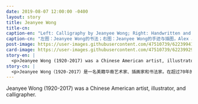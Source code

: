 ```yaml
---
date: 2019-08-07 12:00:00 -0400
layout: story
title: Jeanyee Wong
title-cn: 
caption-en: "Left: Calligraphy by Jeanyee Wong; Right: Handwritten and illustrated by Jeanyee Wong, Courtesy of Alex Jay, Museum of Chinese in America (MOCA) Collection"
caption-cn: "左图：Jeanyee Wong的书法；右图：Jeanyee Wong的手迹与插图，Alex Jay捐赠，美国华人博物馆（MOCA）馆藏"
post-image: https://user-images.githubusercontent.com/47510739/62239941-d7054a00-b3a3-11e9-96f7-950a2c3d01d9.jpg
card-image: https://user-images.githubusercontent.com/47510739/62239929-d2d92c80-b3a3-11e9-8472-c2d7272775cf.jpg
story-en: |
  <p>Jeanyee Wong (1920-2017) was a Chinese American artist, illustrator, and calligrapher. Over a career of 70 years, Wong designed, illustrated, and hand-lettered over 40 illustrated books and 2,000 dust jackets. Wong studied in New York under calligrapher George Salter and apprenticed with graphic designer Fritz Kredel, earning her first illustration job at age 20. In 1947, Wong became one of the founders of the Book Jacket Designer Guild. With her unmatchable, steady hand, Wong built up letters with drafting tools or shaped them free-hand so accurately that experienced editors couldn’t tell the difference between her scripts and typographic alphabets. Wong’s work included book jackets for John Updike and Maurice Sendak, lettering on Hermes scarves, and logos for the New York Public Library. This copy of The Flower Lover and the Fairies was illustrated and hand- written in its entirety by Jeanyee Wong.</p>
story-cn: |
  <p>Jeanyee Wong（1920-2017）是一名美籍华裔艺术家、插画家和书法家。在超过70年的职业生涯中，Wong设计、绘制并手写了40多本插图书和2000多个书皮。Wong在纽约师从书法家乔治·索尔特（George Salter），平面设计师弗里茨·克莱德尔（Fritz Kredel），20岁时获得了第一份插画工作。1947年，Wong成为图书书皮设计师协会（Book Jacket Designer Guild）的创始人之一。凭借她那双无与伦比的、稳定的手，Wong用绘图工具画字母，或者就是徒手画，但是精准到经验丰富的编辑们都无法分辨出她的手迹和印刷字母之间的区别。Wong的作品包括为约翰·厄普代克（John Updike）和莫里斯·森达克（Maurice Sendak）的书做书皮，爱玛仕（Hermes）围巾上的字母，以及纽约公共图书馆（New York Public Library）的徽标。这本《The Flower Lover and the Fairies》全部由Jeanyee Wong插图和手写完成。</p>
---
```

Jeanyee Wong (1920-2017) was a Chinese American artist, illustrator, and calligrapher. 

